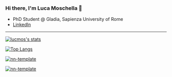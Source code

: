 ### Hi there, I'm Luca Moschella 👋

- PhD Student @ Gladia, Sapienza University of Rome
- [LinkedIn](https://www.linkedin.com/feed/)

---


[![lucmos's stats](https://github-readme-stats.vercel.app/api?username=lucmos&show_icons=true&count_private=true&theme=react)](https://github.com/anuraghazra/github-readme-stats)

[![Top Langs](https://github-readme-stats.vercel.app/api/top-langs/?username=lucmos&exclude_repo=DLAI-s2-2020-tutorials&theme=react)](https://github.com/anuraghazra/github-readme-stats)


[![nn-template](https://github-readme-stats.vercel.app/api/pin/?username=lucmos&repo=nn-template&theme=react)](https://github.com/anuraghazra/github-readme-stats)

[![nn-template](https://github-readme-stats.vercel.app/api/pin/?username=lucmos&repo=UltraWideWindows&theme=react)](https://github.com/anuraghazra/github-readme-stats)

<!--
**lucmos/lucmos** is a ✨ _special_ ✨ repository because its `README.md` (this file) appears on your GitHub profile.

Here are some ideas to get you started:

- 🔭 I’m currently working on ...
- 🌱 I’m currently learning ...
- 👯 I’m looking to collaborate on ...
- 🤔 I’m looking for help with ...
- 💬 Ask me about ...
- 📫 How to reach me: ...
- 😄 Pronouns: ...
- ⚡ Fun fact: ...
-->
